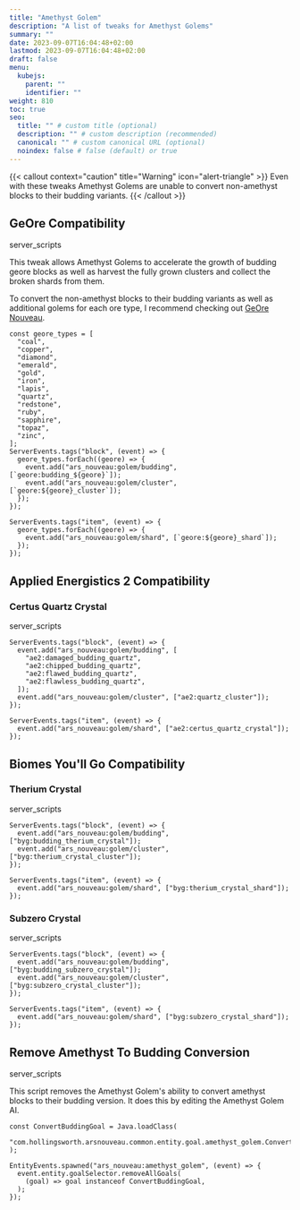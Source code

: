 ```yaml
---
title: "Amethyst Golem"
description: "A list of tweaks for Amethyst Golems"
summary: ""
date: 2023-09-07T16:04:48+02:00
lastmod: 2023-09-07T16:04:48+02:00
draft: false
menu:
  kubejs:
    parent: ""
    identifier: ""
weight: 810
toc: true
seo:
  title: "" # custom title (optional)
  description: "" # custom description (recommended)
  canonical: "" # custom canonical URL (optional)
  noindex: false # false (default) or true
---
```


{{< callout context="caution" title="Warning" icon="alert-triangle" >}}
Even with these tweaks Amethyst Golems are unable to convert non-amethyst blocks to their budding variants.
{{< /callout >}}

## GeOre Compatibility

<span class="badge text-bg-dark server-scripts">server_scripts</span>

This tweak allows Amethyst Golems to accelerate the growth of budding geore blocks as well as harvest the fully grown clusters and collect the broken shards from them.

To convert the non-amethyst blocks to their budding variants as well as additional golems for each ore type, I recommend checking out [GeOre Nouveau](https://www.curseforge.com/minecraft/mc-mods/geore-nouveau).

```kjs
const geore_types = [
  "coal",
  "copper",
  "diamond",
  "emerald",
  "gold",
  "iron",
  "lapis",
  "quartz",
  "redstone",
  "ruby",
  "sapphire",
  "topaz",
  "zinc",
];
ServerEvents.tags("block", (event) => {
  geore_types.forEach((geore) => {
    event.add("ars_nouveau:golem/budding", [`geore:budding_${geore}`]);
    event.add("ars_nouveau:golem/cluster", [`geore:${geore}_cluster`]);
  });
});

ServerEvents.tags("item", (event) => {
  geore_types.forEach((geore) => {
    event.add("ars_nouveau:golem/shard", [`geore:${geore}_shard`]);
  });
});
```

## Applied Energistics 2 Compatibility

### Certus Quartz Crystal

<span class="badge text-bg-dark server-scripts">server_scripts</span>

```kjs
ServerEvents.tags("block", (event) => {
  event.add("ars_nouveau:golem/budding", [
    "ae2:damaged_budding_quartz",
    "ae2:chipped_budding_quartz",
    "ae2:flawed_budding_quartz",
    "ae2:flawless_budding_quartz",
  ]);
  event.add("ars_nouveau:golem/cluster", ["ae2:quartz_cluster"]);
});

ServerEvents.tags("item", (event) => {
  event.add("ars_nouveau:golem/shard", ["ae2:certus_quartz_crystal"]);
});
```

## Biomes You'll Go Compatibility

### Therium Crystal

<span class="badge text-bg-dark server-scripts">server_scripts</span>

```kjs
ServerEvents.tags("block", (event) => {
  event.add("ars_nouveau:golem/budding", ["byg:budding_therium_crystal"]);
  event.add("ars_nouveau:golem/cluster", ["byg:therium_crystal_cluster"]);
});

ServerEvents.tags("item", (event) => {
  event.add("ars_nouveau:golem/shard", ["byg:therium_crystal_shard"]);
});
```

### Subzero Crystal

<span class="badge text-bg-dark server-scripts">server_scripts</span>

```kjs
ServerEvents.tags("block", (event) => {
  event.add("ars_nouveau:golem/budding", ["byg:budding_subzero_crystal"]);
  event.add("ars_nouveau:golem/cluster", ["byg:subzero_crystal_cluster"]);
});

ServerEvents.tags("item", (event) => {
  event.add("ars_nouveau:golem/shard", ["byg:subzero_crystal_shard"]);
});
```

## Remove Amethyst To Budding Conversion

<span class="badge text-bg-dark server-scripts">server_scripts</span>

This script removes the Amethyst Golem's ability to convert amethyst blocks to their budding version. It does this by editing the Amethyst Golem AI.

```kjs
const ConvertBuddingGoal = Java.loadClass(
  "com.hollingsworth.arsnouveau.common.entity.goal.amethyst_golem.ConvertBuddingGoal",
);

EntityEvents.spawned("ars_nouveau:amethyst_golem", (event) => {
  event.entity.goalSelector.removeAllGoals(
    (goal) => goal instanceof ConvertBuddingGoal,
  );
});
```
